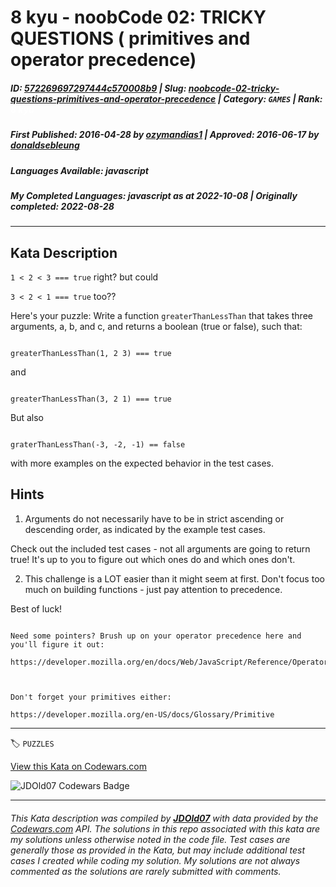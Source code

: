 # 8 kyu - noobCode 02: TRICKY QUESTIONS ( primitives and operator precedence)

##### **ID**: [572269697297444c570008b9](https://www.codewars.com/kata/572269697297444c570008b9) | **Slug**: [noobcode-02-tricky-questions-primitives-and-operator-precedence](https://www.codewars.com/kata/572269697297444c570008b9) | **Category**: `GAMES` | **Rank**: <span style="color:white">8 kyu</span>

##### **First Published**: 2016-04-28 ***by*** [ozymandias1](https://www.codewars.com/users/ozymandias1) | **Approved**: 2016-06-17 ***by*** [donaldsebleung](https://www.codewars.com/users/donaldsebleung)

##### **Languages Available**: javascript

##### **My Completed Languages**: javascript ***as at*** 2022-10-08 | **Originally completed**: 2022-08-28

---

## Kata Description


`1 < 2 < 3 === true` right? but could



`3 < 2 < 1 === true` too??



Here's your puzzle: Write a function `greaterThanLessThan` that takes three arguments, a, b, and c, and returns a boolean (true or false), such that:



```

greaterThanLessThan(1, 2 3) === true

```



and



```

greaterThanLessThan(3, 2 1) === true

```



But also



```

graterThanLessThan(-3, -2, -1) == false

```



with more examples on the expected behavior in the test cases.



## Hints



1. Arguments do not necessarily have to be in strict ascending or descending order, as indicated by the example test cases.



  Check out the included test cases - not all arguments are going to return true! It's up to you to figure out which ones do and which ones don't. 



2. This challenge is a LOT easier than it might seem at first. Don't focus too much on building functions - just pay attention to precedence.



Best of luck!



```

Need some pointers? Brush up on your operator precedence here and you'll figure it out:

https://developer.mozilla.org/en/docs/Web/JavaScript/Reference/Operators/Operator_Precedence



Don't forget your primitives either:

https://developer.mozilla.org/en-US/docs/Glossary/Primitive

```



---


🏷 `PUZZLES`


[View this Kata on Codewars.com](https://www.codewars.com/kata/572269697297444c570008b9)

![](https://www.codewars.com/users/jdold07/badges/large "JDOld07 Codewars Badge")

---

###### *This Kata description was compiled by [**JDOld07**](https://tpstech.dev) with data provided by the [Codewars.com](https://www.codewars.com) API.  The solutions in this repo associated with this kata are my solutions unless otherwise noted in the code file.  Test cases are generally those as provided in the Kata, but may include additional test cases I created while coding my solution.  My solutions are not always commented as the solutions are rarely submitted with comments.*

